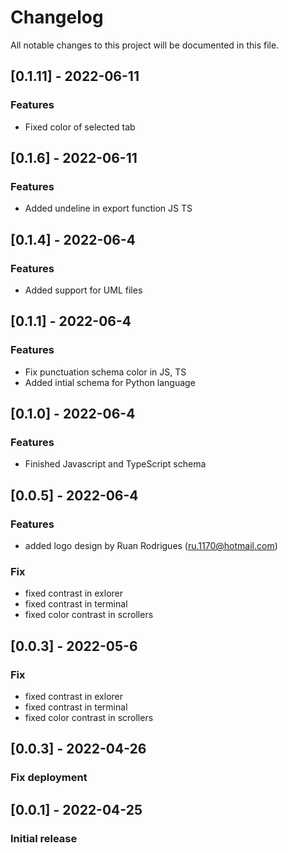 # Changelog
All notable changes to this project will be documented in this file.


## [0.1.11] - 2022-06-11
### Features
- Fixed color of selected tab


## [0.1.6] - 2022-06-11
### Features
- Added undeline in export function JS TS

## [0.1.4] - 2022-06-4
### Features
- Added support for UML files



## [0.1.1] - 2022-06-4
### Features
- Fix punctuation schema color in JS, TS
- Added intial schema for Python language




## [0.1.0] - 2022-06-4
### Features
- Finished Javascript and TypeScript schema



## [0.0.5] - 2022-06-4
### Features
- added logo design by Ruan Rodrigues (ru.1170@hotmail.com)



### Fix
- fixed contrast in exlorer
- fixed contrast in terminal
- fixed color contrast in scrollers


## [0.0.3] - 2022-05-6
### Fix
- fixed contrast in exlorer
- fixed contrast in terminal
- fixed color contrast in scrollers


## [0.0.3] - 2022-04-26
### Fix deployment


## [0.0.1] - 2022-04-25
### Initial release

